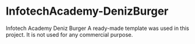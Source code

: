 # InfotechAcademy-DenizBurger
Infotech Academy Deniz Burger
A ready-made template was used in this project. It is not used for any commercial purpose.
